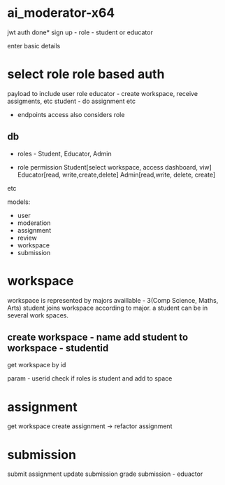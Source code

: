 # ai_moderator-x64

jwt auth done*
sign up - 
role - student or educator

enter basic details 

select role
role based auth
========================================
payload  to include user role 
educator  - create workspace, receive assigments, etc
student - do assignment etc

- endpoints access also considers role


db
--------
- roles - Student, Educator, Admin

 - role permission 
 Student[select workspace, access dashboard, viw]
 Educator[read, write,create,delete]
 Admin[read,write, delete, create]

 etc

models:
- user
- moderation
- assignment
- review
- workspace
- submission

workspace
=======================
workspace is represented by majors availlable - 3(Comp Science, Maths, Arts)
student joins workspace  according to major.
a student can be in several work spaces.

create workspace - name
add student to workspace - studentid
-------------------------------------
get workspace by id

param - userid
check if roles is student and add to space

assignment
================================
get workspace
create assignment
->  refactor assignment

submission
======================================
submit assignment
update submission
grade submission - eduactor

